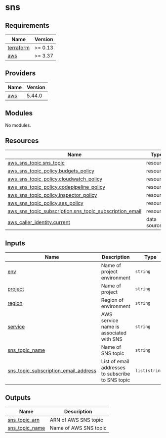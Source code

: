 # sns

<!-- BEGINNING OF PRE-COMMIT-TERRAFORM DOCS HOOK -->
## Requirements

| Name | Version |
|------|---------|
| <a name="requirement_terraform"></a> [terraform](#requirement\_terraform) | >= 0.13 |
| <a name="requirement_aws"></a> [aws](#requirement\_aws) | >= 3.37 |

## Providers

| Name | Version |
|------|---------|
| <a name="provider_aws"></a> [aws](#provider\_aws) | 5.44.0 |

## Modules

No modules.

## Resources

| Name | Type |
|------|------|
| [aws_sns_topic.sns_topic](https://registry.terraform.io/providers/hashicorp/aws/latest/docs/resources/sns_topic) | resource |
| [aws_sns_topic_policy.budgets_policy](https://registry.terraform.io/providers/hashicorp/aws/latest/docs/resources/sns_topic_policy) | resource |
| [aws_sns_topic_policy.cloudwatch_policy](https://registry.terraform.io/providers/hashicorp/aws/latest/docs/resources/sns_topic_policy) | resource |
| [aws_sns_topic_policy.codepipeline_policy](https://registry.terraform.io/providers/hashicorp/aws/latest/docs/resources/sns_topic_policy) | resource |
| [aws_sns_topic_policy.inspector_policy](https://registry.terraform.io/providers/hashicorp/aws/latest/docs/resources/sns_topic_policy) | resource |
| [aws_sns_topic_policy.ses_policy](https://registry.terraform.io/providers/hashicorp/aws/latest/docs/resources/sns_topic_policy) | resource |
| [aws_sns_topic_subscription.sns_topic_subscription_email](https://registry.terraform.io/providers/hashicorp/aws/latest/docs/resources/sns_topic_subscription) | resource |
| [aws_caller_identity.current](https://registry.terraform.io/providers/hashicorp/aws/latest/docs/data-sources/caller_identity) | data source |

## Inputs

| Name | Description | Type | Default | Required |
|------|-------------|------|---------|:--------:|
| <a name="input_env"></a> [env](#input\_env) | Name of project environment | `string` | n/a | yes |
| <a name="input_project"></a> [project](#input\_project) | Name of project | `string` | n/a | yes |
| <a name="input_region"></a> [region](#input\_region) | Region of environment | `string` | n/a | yes |
| <a name="input_service"></a> [service](#input\_service) | AWS service name is associated with SNS | `string` | n/a | yes |
| <a name="input_sns_topic_name"></a> [sns\_topic\_name](#input\_sns\_topic\_name) | Name of SNS topic | `string` | n/a | yes |
| <a name="input_sns_topic_subscription_email_address"></a> [sns\_topic\_subscription\_email\_address](#input\_sns\_topic\_subscription\_email\_address) | List of email addresses to subscribe to SNS topic | `list(string)` | `[]` | no |

## Outputs

| Name | Description |
|------|-------------|
| <a name="output_sns_topic_arn"></a> [sns\_topic\_arn](#output\_sns\_topic\_arn) | ARN of AWS SNS topic |
| <a name="output_sns_topic_name"></a> [sns\_topic\_name](#output\_sns\_topic\_name) | Name of AWS SNS topic |
<!-- END OF PRE-COMMIT-TERRAFORM DOCS HOOK -->

